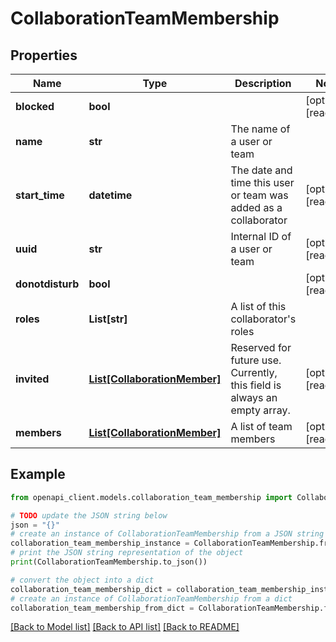# CollaborationTeamMembership


## Properties

Name | Type | Description | Notes
------------ | ------------- | ------------- | -------------
**blocked** | **bool** |  | [optional] [readonly] 
**name** | **str** | The name of a user or team | 
**start_time** | **datetime** | The date and time this user or team was added as a collaborator | [optional] [readonly] 
**uuid** | **str** | Internal ID of a user or team | [optional] [readonly] 
**donotdisturb** | **bool** |  | [optional] [readonly] 
**roles** | **List[str]** | A list of this collaborator&#39;s roles | 
**invited** | [**List[CollaborationMember]**](CollaborationMember.md) | Reserved for future use. Currently, this field is always an empty array. | [optional] [readonly] 
**members** | [**List[CollaborationMember]**](CollaborationMember.md) | A list of team members | [optional] [readonly] 

## Example

```python
from openapi_client.models.collaboration_team_membership import CollaborationTeamMembership

# TODO update the JSON string below
json = "{}"
# create an instance of CollaborationTeamMembership from a JSON string
collaboration_team_membership_instance = CollaborationTeamMembership.from_json(json)
# print the JSON string representation of the object
print(CollaborationTeamMembership.to_json())

# convert the object into a dict
collaboration_team_membership_dict = collaboration_team_membership_instance.to_dict()
# create an instance of CollaborationTeamMembership from a dict
collaboration_team_membership_from_dict = CollaborationTeamMembership.from_dict(collaboration_team_membership_dict)
```
[[Back to Model list]](../README.md#documentation-for-models) [[Back to API list]](../README.md#documentation-for-api-endpoints) [[Back to README]](../README.md)



